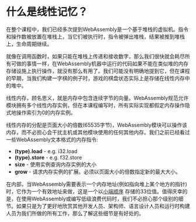 # 什么是线性记忆？

在整个课程中，我们已经多次提到WebAssembly是一个基于堆栈的虚拟机。指令和操作数被放置在堆栈上，当它们被执行时，指令被弹出堆栈，结果被推到堆栈上，生命周期继续。

就像在调用函数时，如果只能在堆栈上传递和接收数字，那么我们很快就会耗尽所有可做的事情一样，在WebAssembly机器中运行的代码如果不能在类似堆的内存存储设施上执行操作，就没有那么有用了。我们可能没有明确地提到它，但在课程的早期，当我们构建一字棋的例子时，游戏的棋盘状态实际上是存储在线性内存中的堆中。

线性内存，顾名思义，就是内存中包含连续字节的向量。WebAssembly规范允许模块拥有多个线性内存实例，但在本课程编写时，所有实际实现都假定内存操作隐式地操作索引为0的内存实例。

线性内存的分配是页面大小的倍数(65535字节)，WebAssembly模块可以操作该内存，而不必担心会干扰主机或其他模块使用的任何其他内存。我们之前已经看过一些WebAssembly文本格式的内存指令:
- **(type).load** - e.g. i32.load
- **(type).store** - e.g. f32.store
- **size** - 使用实例查询内存实例的大小
- **grow** - 请求内存实例的扩展。必须以页面大小的倍数指定新的最大大小。

在内部，当WebAssembly需要表示一个内存地址(例如指向堆上某个地方的指针)时，它作为一个有效地址来做，这是一个以[小端顺序](https://en.wikipedia.org/wiki/Endianness) 存储的33位值。值得庆幸的是，在使用WebAssembly或编写低级浪费代码时，我们不必担心那个级别的细节。如果只是为了更好地欣赏其他开发人员、架构师、语言设计人员和运行时构建人员为我们所做的所有工作，那么了解这些细节是有好处的。

